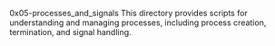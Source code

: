 0x05-processes_and_signals
This directory provides scripts for understanding and managing processes, including process creation, termination, and signal handling.
